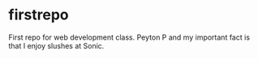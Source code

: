 # firstrepo
First repo for web development class.
Peyton P and my important fact is that I enjoy slushes at Sonic.
